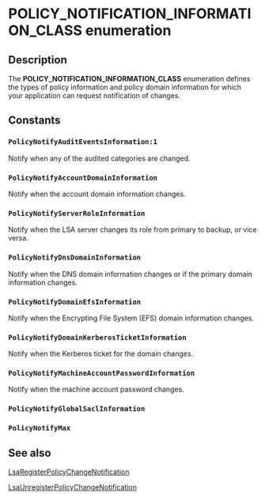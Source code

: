 # POLICY_NOTIFICATION_INFORMATION_CLASS enumeration

## Description

The **POLICY_NOTIFICATION_INFORMATION_CLASS** enumeration defines the types of policy information and policy domain information for which your application can request notification of changes.

## Constants

### `PolicyNotifyAuditEventsInformation:1`

Notify when any of the audited categories are changed.

### `PolicyNotifyAccountDomainInformation`

Notify when the account domain information changes.

### `PolicyNotifyServerRoleInformation`

Notify when the LSA server changes its role from primary to backup, or vice versa.

### `PolicyNotifyDnsDomainInformation`

Notify when the DNS domain information changes or if the primary domain information changes.

### `PolicyNotifyDomainEfsInformation`

Notify when the Encrypting File System (EFS) domain information changes.

### `PolicyNotifyDomainKerberosTicketInformation`

Notify when the Kerberos ticket for the domain changes.

### `PolicyNotifyMachineAccountPasswordInformation`

Notify when the machine account password changes.

### `PolicyNotifyGlobalSaclInformation`

### `PolicyNotifyMax`

## See also

[LsaRegisterPolicyChangeNotification](https://learn.microsoft.com/windows/desktop/api/ntsecapi/nf-ntsecapi-lsaregisterpolicychangenotification)

[LsaUnregisterPolicyChangeNotification](https://learn.microsoft.com/windows/desktop/api/ntsecapi/nf-ntsecapi-lsaunregisterpolicychangenotification)